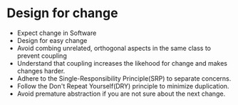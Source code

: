 # Design for change

+ Expect change in Software
+ Design for easy change
+ Avoid combing unrelated, orthogonal aspects in the same class to prevent coupling
+ Understand that coupling increases the likehood for change and makes changes harder.
+ Adhere to the Single-Responsibility Principle(SRP) to separate concerns.
+ Follow the Don't Repeat Yourself(DRY) principle to minimize duplication.
+ Avoid premature abstraction if you are not sure about the next change.


